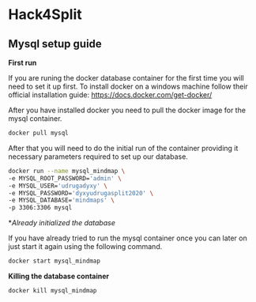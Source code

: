 # Hack4Split


## Mysql setup guide

**First run**

If you are runing the docker database container for the first time you will need to set it up first.
To install docker on a windows machine follow their official installation guide: https://docs.docker.com/get-docker/

After you have installed docker you need to pull the docker image for the mysql container.

``` bash
docker pull mysql
```

After that you will need to do the initial run of the container providing it necessary parameters required to set up
our database.

``` bash
docker run --name mysql_mindmap \
-e MYSQL_ROOT_PASSWORD='admin' \
-e MYSQL_USER='udrugadyxy' \
-e MYSQL_PASSWORD='dyxyudrugasplit2020' \
-e MYSQL_DATABASE='mindmaps' \
-p 3306:3306 mysql
```

**Already initialized the database*

If you have already tried to run the mysql container once you can later on just start it again using the following
command.

```bash
docker start mysql_mindmap
```

**Killing the database container**

```bash
docker kill mysql_mindmap
```
